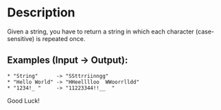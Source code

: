 # Description

Given a string, you have to return a string in which each character (case-sensitive) is repeated once.

## Examples (Input -> Output):

```
* "String"      -> "SSttrriinngg"
* "Hello World" -> "HHeelllloo  WWoorrlldd"
* "1234!_ "     -> "11223344!!__  "
```

Good Luck!
